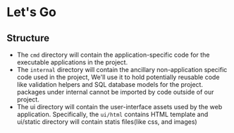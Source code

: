 # Let's Go

## Structure
- The `cmd` directory will contain the application-specific code for the executable applications in the project.
- The `internal` directory will contain the ancillary non-application specific code used in the project, We'll use it to hold potentially reusable code like validation helpers and SQL database models for the project.
    packages under internal cannot be imported by code outside of our project.
- The ui directory will contain the user-interface assets used by the web application. Specifically, the `ui/html` contains HTML template and ui/static directory will contain statis files(like css, and images)
